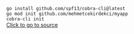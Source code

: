 `go install github.com/spf13/cobra-cli@latest` <br>
`go mod init github.com/mehmetcekirdekci/myapp` <br>
`cobra-cli init` <br>
[Click to go to source](https://github.com/spf13/cobra-cli)

